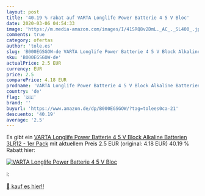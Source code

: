 ```yaml
---
layout: post
title: '40.19 % rabat auf VARTA Longlife Power Batterie 4 5 V Bloc'
date: 2020-03-06 04:54:33
image: 'https://m.media-amazon.com/images/I/41SRQ8v2DmL._AC_._SL400_.jpg'
comments: true
category: ofertas
author: 'tole.es'
slug: 'B000EGSGOW-de VARTA Longlife Power Batterie 4 5 V Block Alkaline...'
sku: 'B000EGSGOW-de'
actualPrice: 2.5 EUR
currency: EUR
price: 2.5
comparePrice: 4.18 EUR
prodname: 'VARTA Longlife Power Batterie 4 5 V Block Alkaline Batterien 3LR12 - 1er Pack'
country: 'de'
flag: '🇩🇪'
brand: ''
buyurl: 'https://www.amazon.de/dp/B000EGSGOW/?tag=tolees0ca-21'
descuento: '40.19'
average: '2.5'
---
```


Es gibt ein [VARTA Longlife Power Batterie 4 5 V Block Alkaline Batterien 3LR12 - 1er Pack](https://www.amazon.de/dp/B000EGSGOW/?tag=tolees0ca-21) mit aktuellem Preis 2.5 EUR (original: 4.18 EUR) 40.19 % Rabatt hier:

[![VARTA Longlife Power Batterie 4 5 V Bloc](https://m.media-amazon.com/images/I/41SRQ8v2DmL._AC_._SL400_.jpg)](https://www.amazon.de/dp/B000EGSGOW/?tag=tolees0ca-21)

ℹ️:


[🛒 kauf es hier!!](https://www.amazon.de/dp/B000EGSGOW/?tag=tolees0ca-21)
